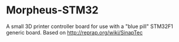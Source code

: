# Morpheus-STM32
A small 3D printer controller board for use with a "blue pill" STM32F1 generic board. Based on http://reprap.org/wiki/SinapTec
